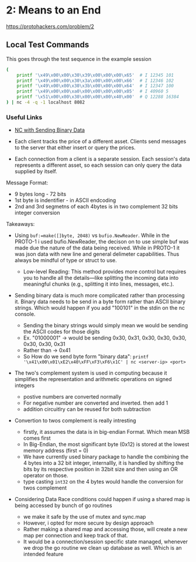 # 2: Means to an End
https://protohackers.com/problem/2

## Local Test Commands
This goes through the test sequence in the example session
```sh
(
    printf '\x49\x00\x00\x30\x39\x00\x00\x00\x65'  # I 12345 101
    printf '\x49\x00\x00\x30\x3a\x00\x00\x00\x66'  # I 12346 102
    printf '\x49\x00\x00\x30\x3b\x00\x00\x00\x64'  # I 12347 100
    printf '\x49\x00\x00\xa0\x00\x00\x00\x00\x05'  # I 40960 5
    printf '\x51\x00\x00\x30\x00\x00\x00\x40\x00'  # Q 12288 16384
) | nc -4 -q -1 localhost 8082
```

### Useful Links
- [NC with Sending Binary Data](https://www.baeldung.com/linux/netcat-sending-binary-data-established-connection) 

- Each client tracks the price of a different asset. Clients send messages to the server that either insert or query the prices.
- Each connection from a client is a separate session. Each session's data represents a different asset, so each session can only query the data supplied by itself.

Message Format:
- 9 bytes long - 72 bits
- 1st byte is indentifier  - in ASCII endcoding
- 2nd and 3rd segmetns of each 4bytes is in two complement 32 bits integer conversion

Takeaways:
- Using `buf:=make([]byte, 2048)` vs `bufio.NewReader`. While in the PROTO-1 i used bufio.NewReader, the decison on to use simple buf was made due the nature of the data being received. While in PROTO-1 it was json data
with new line and general delimeter capabilities. Thus always be mindful of type or struct to use.
    - Low-level Reading: This method provides more control but requires you to handle all the details—like splitting the incoming data into meaningful chunks (e.g., splitting it into lines, messages, etc.).

- Sending binary data is much more complicated rather than processing it. Binary data needs to be send in a 
byte form rather than ASCII binary strings. Which would happen if you add "100101" in the stdin on the nc 
console.
    - Sending the binary strings would simply mean we would be sending the ASCII codes for those digits
    - Ex. "01000001" -> would be sending 0x30, 0x31, 0x30, 0x30, 0x30, 0x30, 0x30, 0x31
    - Rather than -> 0x41
    - So How do we send byte form "binary data": `printf '\x41\x00\x01\xE2\x40\xFF\xF3\xF6\x1C' | nc <server-ip> <port>`

- The two's complement system is used in computing because it simplifies the representation and arithmetic operations on signed integers 
    - postive numbers are converted normally
    - For negative number are converted and inverted. then add 1
    - addition circuitlry can be reused for both subtraction

- Convertion to twos complement is really intresting 
    -  firstly, it assumes the data is in big-endian Format. Which mean MSB comes first
    -  In Big-Endian, the most significant byte (0x12) is stored at the lowest memory address (first = 0)
    - We have currently used binary package to handle the combining the 4 bytes into a 32 bit integer, internallly, it is handled by shifting the bits by its respective position in 32bit size and then using an 
    OR operator on those.
    - type casting `int32` on the 4 bytes would handle the conversion for twos complement


- Considering Data Race conditions could happen if using a shared map is being accessed by bunch of go routines
    - we make it safe by the use of mutex and sync.map
    - However, i opted for more secure by design approach
    - Rather making a shared map and accessing those, will create a new map per connection and keep track of that.
    - It would be a connection/session specific state managed, whenever we drop the go routine we clean up
    database as well. Which is an intended feature
